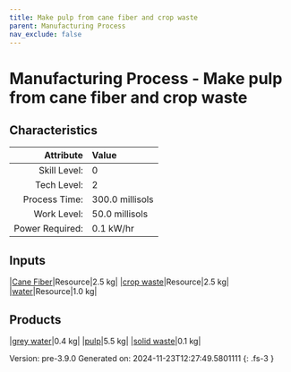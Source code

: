 ```yaml
---
title: Make pulp from cane fiber and crop waste
parent: Manufacturing Process
nav_exclude: false
---
```

# Manufacturing Process - Make pulp from cane fiber and crop waste


## Characteristics

| Attribute      | Value |
|--------:|:------|
|Skill Level:|0|
|Tech Level:|2|
|Process Time:|300.0 millisols|
|Work Level:|50.0 millisols|
|Power Required:|0.1 kW/hr|

## Inputs

|[Cane Fiber](../resource/cane-fiber.html)|Resource|2.5 kg|
|[crop waste](../resource/crop-waste.html)|Resource|2.5 kg|
|[water](../resource/water.html)|Resource|1.0 kg|

## Products

|[grey water](../resource/grey-water.html)|0.4 kg|
|[pulp](../resource/pulp.html)|5.5 kg|
|[solid waste](../resource/solid-waste.html)|0.1 kg|


Version: pre-3.9.0 Generated on: 2024-11-23T12:27:49.5801111
{: .fs-3 }

